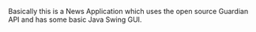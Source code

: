 Basically this is a News Application which uses the open source Guardian API and has some basic Java Swing GUI.
